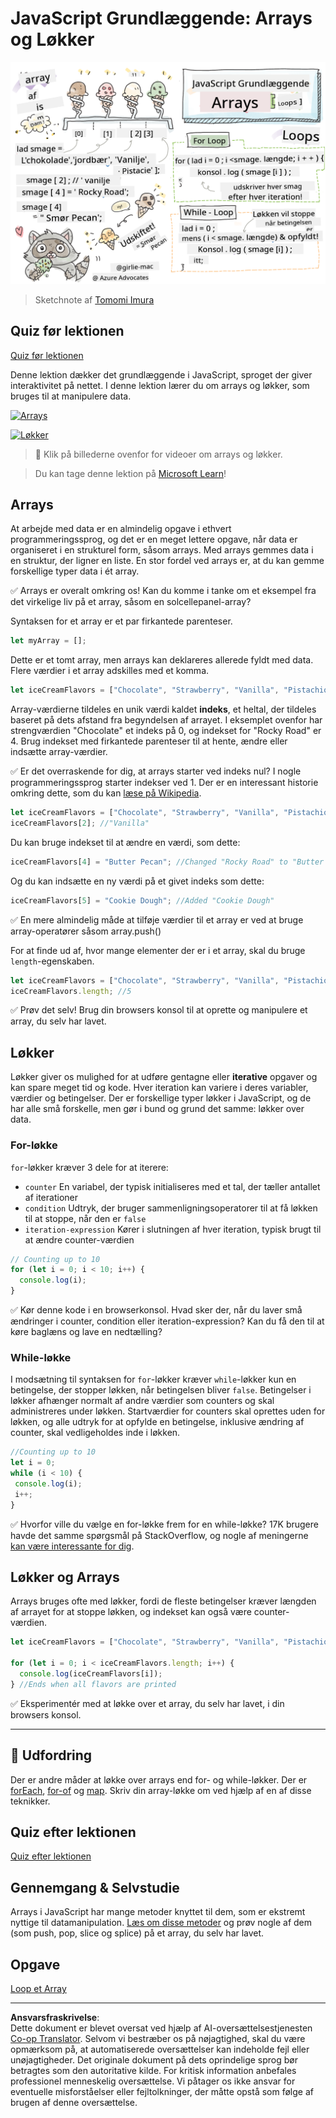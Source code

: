 <!--
CO_OP_TRANSLATOR_METADATA:
{
  "original_hash": "3f7f87871312cf6cc12662da7d973182",
  "translation_date": "2025-08-26T21:46:42+00:00",
  "source_file": "2-js-basics/4-arrays-loops/README.md",
  "language_code": "da"
}
-->
# JavaScript Grundlæggende: Arrays og Løkker

![JavaScript Basics - Arrays](../../../../translated_images/webdev101-js-arrays.439d7528b8a294558d0e4302e448d193f8ad7495cc407539cc81f1afe904b470.da.png)
> Sketchnote af [Tomomi Imura](https://twitter.com/girlie_mac)

## Quiz før lektionen
[Quiz før lektionen](https://ashy-river-0debb7803.1.azurestaticapps.net/quiz/13)

Denne lektion dækker det grundlæggende i JavaScript, sproget der giver interaktivitet på nettet. I denne lektion lærer du om arrays og løkker, som bruges til at manipulere data.

[![Arrays](https://img.youtube.com/vi/1U4qTyq02Xw/0.jpg)](https://youtube.com/watch?v=1U4qTyq02Xw "Arrays")

[![Løkker](https://img.youtube.com/vi/Eeh7pxtTZ3k/0.jpg)](https://www.youtube.com/watch?v=Eeh7pxtTZ3k "Loops")

> 🎥 Klik på billederne ovenfor for videoer om arrays og løkker.

> Du kan tage denne lektion på [Microsoft Learn](https://docs.microsoft.com/learn/modules/web-development-101-arrays/?WT.mc_id=academic-77807-sagibbon)!

## Arrays

At arbejde med data er en almindelig opgave i ethvert programmeringssprog, og det er en meget lettere opgave, når data er organiseret i en strukturel form, såsom arrays. Med arrays gemmes data i en struktur, der ligner en liste. En stor fordel ved arrays er, at du kan gemme forskellige typer data i ét array.

✅ Arrays er overalt omkring os! Kan du komme i tanke om et eksempel fra det virkelige liv på et array, såsom en solcellepanel-array?

Syntaksen for et array er et par firkantede parenteser.

```javascript
let myArray = [];
```

Dette er et tomt array, men arrays kan deklareres allerede fyldt med data. Flere værdier i et array adskilles med et komma.

```javascript
let iceCreamFlavors = ["Chocolate", "Strawberry", "Vanilla", "Pistachio", "Rocky Road"];
```

Array-værdierne tildeles en unik værdi kaldet **indeks**, et heltal, der tildeles baseret på dets afstand fra begyndelsen af arrayet. I eksemplet ovenfor har strengværdien "Chocolate" et indeks på 0, og indekset for "Rocky Road" er 4. Brug indekset med firkantede parenteser til at hente, ændre eller indsætte array-værdier.

✅ Er det overraskende for dig, at arrays starter ved indeks nul? I nogle programmeringssprog starter indekser ved 1. Der er en interessant historie omkring dette, som du kan [læse på Wikipedia](https://en.wikipedia.org/wiki/Zero-based_numbering).

```javascript
let iceCreamFlavors = ["Chocolate", "Strawberry", "Vanilla", "Pistachio", "Rocky Road"];
iceCreamFlavors[2]; //"Vanilla"
```

Du kan bruge indekset til at ændre en værdi, som dette:

```javascript
iceCreamFlavors[4] = "Butter Pecan"; //Changed "Rocky Road" to "Butter Pecan"
```

Og du kan indsætte en ny værdi på et givet indeks som dette:

```javascript
iceCreamFlavors[5] = "Cookie Dough"; //Added "Cookie Dough"
```

✅ En mere almindelig måde at tilføje værdier til et array er ved at bruge array-operatører såsom array.push()

For at finde ud af, hvor mange elementer der er i et array, skal du bruge `length`-egenskaben.

```javascript
let iceCreamFlavors = ["Chocolate", "Strawberry", "Vanilla", "Pistachio", "Rocky Road"];
iceCreamFlavors.length; //5
```

✅ Prøv det selv! Brug din browsers konsol til at oprette og manipulere et array, du selv har lavet.

## Løkker

Løkker giver os mulighed for at udføre gentagne eller **iterative** opgaver og kan spare meget tid og kode. Hver iteration kan variere i deres variabler, værdier og betingelser. Der er forskellige typer løkker i JavaScript, og de har alle små forskelle, men gør i bund og grund det samme: løkker over data.

### For-løkke

`for`-løkker kræver 3 dele for at iterere:
- `counter` En variabel, der typisk initialiseres med et tal, der tæller antallet af iterationer
- `condition` Udtryk, der bruger sammenligningsoperatorer til at få løkken til at stoppe, når den er `false`
- `iteration-expression` Kører i slutningen af hver iteration, typisk brugt til at ændre counter-værdien
  
```javascript
// Counting up to 10
for (let i = 0; i < 10; i++) {
  console.log(i);
}
```

✅ Kør denne kode i en browserkonsol. Hvad sker der, når du laver små ændringer i counter, condition eller iteration-expression? Kan du få den til at køre baglæns og lave en nedtælling?

### While-løkke

I modsætning til syntaksen for `for`-løkker kræver `while`-løkker kun en betingelse, der stopper løkken, når betingelsen bliver `false`. Betingelser i løkker afhænger normalt af andre værdier som counters og skal administreres under løkken. Startværdier for counters skal oprettes uden for løkken, og alle udtryk for at opfylde en betingelse, inklusive ændring af counter, skal vedligeholdes inde i løkken.

```javascript
//Counting up to 10
let i = 0;
while (i < 10) {
 console.log(i);
 i++;
}
```

✅ Hvorfor ville du vælge en for-løkke frem for en while-løkke? 17K brugere havde det samme spørgsmål på StackOverflow, og nogle af meningerne [kan være interessante for dig](https://stackoverflow.com/questions/39969145/while-loops-vs-for-loops-in-javascript).

## Løkker og Arrays

Arrays bruges ofte med løkker, fordi de fleste betingelser kræver længden af arrayet for at stoppe løkken, og indekset kan også være counter-værdien.

```javascript
let iceCreamFlavors = ["Chocolate", "Strawberry", "Vanilla", "Pistachio", "Rocky Road"];

for (let i = 0; i < iceCreamFlavors.length; i++) {
  console.log(iceCreamFlavors[i]);
} //Ends when all flavors are printed
```

✅ Eksperimentér med at løkke over et array, du selv har lavet, i din browsers konsol.

---

## 🚀 Udfordring

Der er andre måder at løkke over arrays end for- og while-løkker. Der er [forEach](https://developer.mozilla.org/docs/Web/JavaScript/Reference/Global_Objects/Array/forEach), [for-of](https://developer.mozilla.org/docs/Web/JavaScript/Reference/Statements/for...of) og [map](https://developer.mozilla.org/docs/Web/JavaScript/Reference/Global_Objects/Array/map). Skriv din array-løkke om ved hjælp af en af disse teknikker.

## Quiz efter lektionen
[Quiz efter lektionen](https://ashy-river-0debb7803.1.azurestaticapps.net/quiz/14)

## Gennemgang & Selvstudie

Arrays i JavaScript har mange metoder knyttet til dem, som er ekstremt nyttige til datamanipulation. [Læs om disse metoder](https://developer.mozilla.org/docs/Web/JavaScript/Reference/Global_Objects/Array) og prøv nogle af dem (som push, pop, slice og splice) på et array, du selv har lavet.

## Opgave

[Loop et Array](assignment.md)

---

**Ansvarsfraskrivelse**:  
Dette dokument er blevet oversat ved hjælp af AI-oversættelsestjenesten [Co-op Translator](https://github.com/Azure/co-op-translator). Selvom vi bestræber os på nøjagtighed, skal du være opmærksom på, at automatiserede oversættelser kan indeholde fejl eller unøjagtigheder. Det originale dokument på dets oprindelige sprog bør betragtes som den autoritative kilde. For kritisk information anbefales professionel menneskelig oversættelse. Vi påtager os ikke ansvar for eventuelle misforståelser eller fejltolkninger, der måtte opstå som følge af brugen af denne oversættelse.